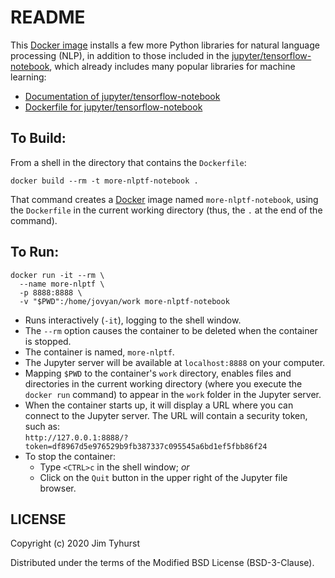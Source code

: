 # README

This [Docker image](./Dockerfile) installs a few more Python libraries for natural language processing (NLP), in addition to those included in the [jupyter/tensorflow-notebook](https://hub.docker.com/r/jupyter/tensorflow-notebook), which already includes many popular libraries for machine learning:

* [Documentation of jupyter/tensorflow-notebook](https://jupyter-docker-stacks.readthedocs.io/en/latest/using/selecting.html#jupyter-tensorflow-notebook)
* [Dockerfile for jupyter/tensorflow-notebook](https://github.com/jupyter/docker-stacks/blob/master/tensorflow-notebook/Dockerfile)

## To Build:
From a shell in the directory that contains the `Dockerfile`:
```{bash}
docker build --rm -t more-nlptf-notebook .
```

That command creates a [Docker](https://www.docker.com/) image named `more-nlptf-notebook`, using the `Dockerfile` in the current working directory (thus, the `.` at the end of the command).

## To Run:
```{bash}
docker run -it --rm \
  --name more-nlptf \
  -p 8888:8888 \
  -v "$PWD":/home/jovyan/work more-nlptf-notebook
```

* Runs interactively (`-it`), logging to the shell window.
* The `--rm` option causes the container to be deleted when the container is stopped.
* The container is named, `more-nlptf`.
* The Jupyter server will be available at `localhost:8888` on your computer.
* Mapping `$PWD` to the container's `work` directory, enables files and directories in the current working directory (where you execute the `docker run` command) to appear in the `work` folder in the Jupyter server.
* When the container starts up, it will display a URL where you can connect to the Jupyter server. The URL will contain a security token, such as:  
    `http://127.0.0.1:8888/?token=df8967d5e976529b9fb387337c095545a6bd1ef5fbb86f24`
* To stop the container:
    * Type `<CTRL>c` in the shell window; _or_
    * Click on the `Quit` button in the upper right of the Jupyter file browser.

## LICENSE
Copyright (c) 2020 Jim Tyhurst

Distributed under the terms of the Modified BSD License (BSD-3-Clause).
